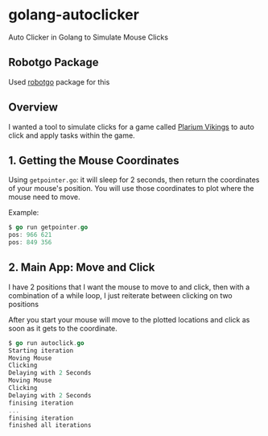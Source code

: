 # golang-autoclicker
Auto Clicker in Golang to Simulate Mouse Clicks

## Robotgo Package

Used [robotgo](https://github.com/go-vgo/robotgo) package for this

## Overview

I wanted a tool to simulate clicks for a game called [Plarium Vikings]() to auto click and apply tasks within the game.

## 1. Getting the Mouse Coordinates

Using `getpointer.go`: it will sleep for 2 seconds, then return the coordinates of your mouse's position. You will use those coordinates to plot where the mouse need to move.

Example:

```go
$ go run getpointer.go
pos: 966 621
pos: 849 356
```

## 2. Main App: Move and Click

I have 2 positions that I want the mouse to move to and click, then with a combination of a while loop, I just reiterate between clicking on two positions

After you start your mouse will move to the plotted locations and click as soon as it gets to the coordinate.

```go
$ go run autoclick.go
Starting iteration
Moving Mouse
Clicking
Delaying with 2 Seconds
Moving Mouse
Clicking
Delaying with 2 Seconds
finising iteration
...
finising iteration
finished all iterations
```
